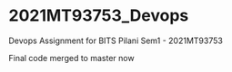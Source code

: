 # 2021MT93753_Devops
Devops Assignment for BITS Pilani Sem1 - 2021MT93753


Final code merged to master now
